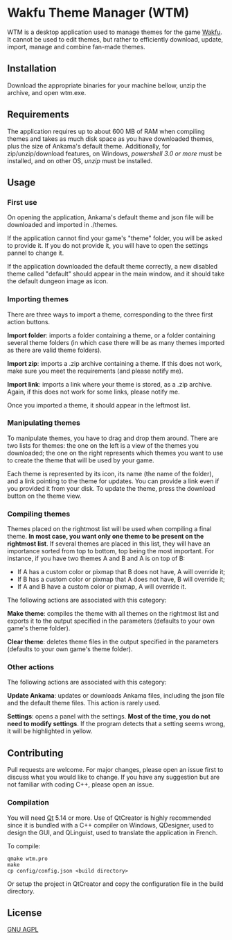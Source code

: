 # Wakfu Theme Manager (WTM)

WTM is a desktop application used to manage themes for the game [Wakfu](https://www.wakfu.com). It cannot be used to edit themes, but rather to efficiently download, update, import, manage and combine fan-made themes.

## Installation

Download the appropriate binaries for your machine bellow, unzip the archive, and open wtm.exe.

## Requirements

The application requires up to about 600 MB of RAM when compiling themes and takes as much disk space as you have downloaded themes, plus the size of Ankama's default theme. Additionally, for zip/unzip/download features, on Windows, *powershell 3.0 or more* must be installed, and on other OS, *unzip* must be installed.

## Usage

### First use

On opening the application, Ankama's default theme and json file will be downloaded and imported in ./themes.

If the application cannot find your game's "theme" folder, you will be asked to provide it. 
If you do not provide it, you will have to open the settings pannel to change it.

If the application downloaded the default theme correctly, a new disabled theme called "default" should appear in the main window, and it should take the default dungeon image as icon.

### Importing themes

There are three ways to import a theme, corresponding to the three first action buttons.

**Import folder**: imports a folder containing a theme, or a folder containing several theme folders (in which case there will be as many themes imported as there are valid theme folders).

**Import zip**: imports a .zip archive containing a theme. If this does not work, make sure you meet the requirements (and please notify me).

**Import link**: imports a link where your theme is stored, as a .zip archive. Again, if this does not work for some links, please notify me.

Once you imported a theme, it should appear in the leftmost list.

### Manipulating themes

To manipulate themes, you have to drag and drop them around. There are two lists for themes: the one on the left is a view of the themes you downloaded; the one on the right represents which themes you want to use to  create the theme that will be used by your game.

Each theme is represented by its icon, its name (the name of the folder), and a link pointing to the theme for updates. You can provide a link even if you provided it from your disk. To update the theme, press the download button on the theme view.

### Compiling themes

Themes placed on the rightmost list will be used when compiling a final theme. **In most case, you want only one theme to be present on the rightmost list**. If several themes are placed in this list, they will have an importance sorted from top to bottom, top being the most important. For instance, if you have two themes A and B and A is on top of B:
* If A has a custom color or pixmap that B does not have, A will override it;
* If B has a custom color or pixmap that A does not have, B will override it;
* If A and B have a custom color or pixmap, A will override it.

The following actions are associated with this category:

**Make theme**: compiles the theme with all themes on the rightmost list and exports it to the output specified in the parameters (defaults to your own game's theme folder).

**Clear theme**: deletes theme files in the output specified in the parameters (defaults to your own game's theme folder).

### Other actions

The following actions are associated with this category:

**Update Ankama**: updates or downloads Ankama files, including the json file and the default theme files. This action is rarely used.

**Settings**: opens a panel with the settings. **Most of the time, you do not need to modify settings**. If the program detects that a setting seems wrong, it will be highlighted in yellow.

## Contributing
Pull requests are welcome. For major changes, please open an issue first to discuss what you would like to change. If you have any suggestion but are not familiar with coding C++, please open an issue.

### Compilation

You will need [Qt](https://www.qt.io/) 5.14 or more. Use of QtCreator is highly recommended since it is bundled with a C++ compiler on Windows, QDesigner, used to design the GUI, and QLinguist, used to translate the application in French.

To compile:

```console
qmake wtm.pro
make
cp config/config.json <build directory>
```

Or setup the project in QtCreator and copy the configuration file in the build directory.

## License
[GNU AGPL](https://choosealicense.com/licenses/agpl-3.0/)
